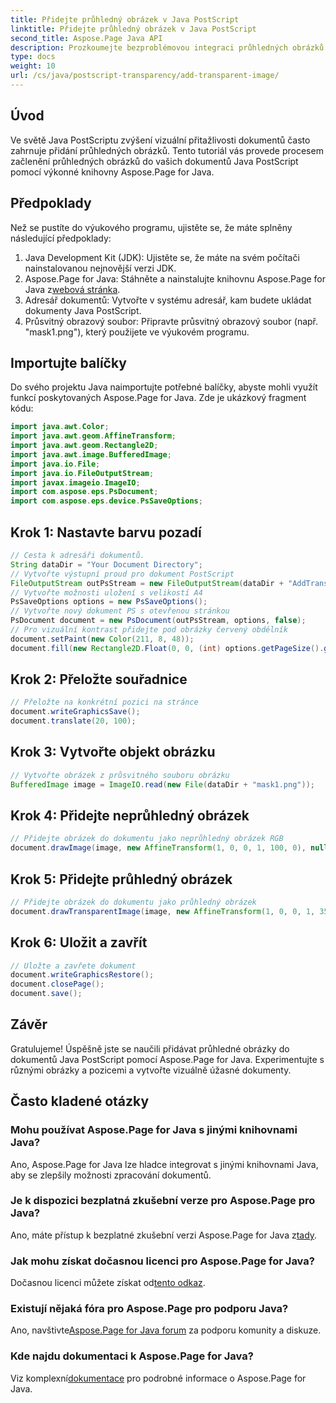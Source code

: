 ```yaml
---
title: Přidejte průhledný obrázek v Java PostScript
linktitle: Přidejte průhledný obrázek v Java PostScript
second_title: Aspose.Page Java API
description: Prozkoumejte bezproblémovou integraci průhledných obrázků do dokumentů Java PostScript s Aspose.Page for Java. Zvyšte své vizualizace dokumentů bez námahy.
type: docs
weight: 10
url: /cs/java/postscript-transparency/add-transparent-image/
---
```

## Úvod
Ve světě Java PostScriptu zvýšení vizuální přitažlivosti dokumentů často zahrnuje přidání průhledných obrázků. Tento tutoriál vás provede procesem začlenění průhledných obrázků do vašich dokumentů Java PostScript pomocí výkonné knihovny Aspose.Page for Java.
## Předpoklady
Než se pustíte do výukového programu, ujistěte se, že máte splněny následující předpoklady:
1. Java Development Kit (JDK): Ujistěte se, že máte na svém počítači nainstalovanou nejnovější verzi JDK.
2.  Aspose.Page for Java: Stáhněte a nainstalujte knihovnu Aspose.Page for Java z[webová stránka](https://releases.aspose.com/page/java/).
3. Adresář dokumentů: Vytvořte v systému adresář, kam budete ukládat dokumenty Java PostScript.
4. Průsvitný obrazový soubor: Připravte průsvitný obrazový soubor (např. "mask1.png"), který použijete ve výukovém programu.
## Importujte balíčky
Do svého projektu Java naimportujte potřebné balíčky, abyste mohli využít funkcí poskytovaných Aspose.Page for Java. Zde je ukázkový fragment kódu:
```java
import java.awt.Color;
import java.awt.geom.AffineTransform;
import java.awt.geom.Rectangle2D;
import java.awt.image.BufferedImage;
import java.io.File;
import java.io.FileOutputStream;
import javax.imageio.ImageIO;
import com.aspose.eps.PsDocument;
import com.aspose.eps.device.PsSaveOptions;
```
## Krok 1: Nastavte barvu pozadí
```java
// Cesta k adresáři dokumentů.
String dataDir = "Your Document Directory";
// Vytvořte výstupní proud pro dokument PostScript
FileOutputStream outPsStream = new FileOutputStream(dataDir + "AddTransparentImage_outPS.ps");
// Vytvořte možnosti uložení s velikostí A4
PsSaveOptions options = new PsSaveOptions();
// Vytvořte nový dokument PS s otevřenou stránkou
PsDocument document = new PsDocument(outPsStream, options, false);
// Pro vizuální kontrast přidejte pod obrázky červený obdélník
document.setPaint(new Color(211, 8, 48));
document.fill(new Rectangle2D.Float(0, 0, (int) options.getPageSize().getWidth(), 300));
```
## Krok 2: Přeložte souřadnice
```java
// Přeložte na konkrétní pozici na stránce
document.writeGraphicsSave();
document.translate(20, 100);
```
## Krok 3: Vytvořte objekt obrázku
```java
// Vytvořte obrázek z průsvitného souboru obrázku
BufferedImage image = ImageIO.read(new File(dataDir + "mask1.png"));
```
## Krok 4: Přidejte neprůhledný obrázek
```java
// Přidejte obrázek do dokumentu jako neprůhledný obrázek RGB
document.drawImage(image, new AffineTransform(1, 0, 0, 1, 100, 0), null);
```
## Krok 5: Přidejte průhledný obrázek
```java
// Přidejte obrázek do dokumentu jako průhledný obrázek
document.drawTransparentImage(image, new AffineTransform(1, 0, 0, 1, 350, 0), 255);
```
## Krok 6: Uložit a zavřít
```java
// Uložte a zavřete dokument
document.writeGraphicsRestore();
document.closePage();
document.save();
```
## Závěr
Gratulujeme! Úspěšně jste se naučili přidávat průhledné obrázky do dokumentů Java PostScript pomocí Aspose.Page for Java. Experimentujte s různými obrázky a pozicemi a vytvořte vizuálně úžasné dokumenty.
## Často kladené otázky
### Mohu používat Aspose.Page for Java s jinými knihovnami Java?
Ano, Aspose.Page for Java lze hladce integrovat s jinými knihovnami Java, aby se zlepšily možnosti zpracování dokumentů.
### Je k dispozici bezplatná zkušební verze pro Aspose.Page pro Java?
 Ano, máte přístup k bezplatné zkušební verzi Aspose.Page for Java z[tady](https://releases.aspose.com/).
### Jak mohu získat dočasnou licenci pro Aspose.Page for Java?
 Dočasnou licenci můžete získat od[tento odkaz](https://purchase.aspose.com/temporary-license/).
### Existují nějaká fóra pro Aspose.Page pro podporu Java?
 Ano, navštivte[Aspose.Page for Java forum](https://forum.aspose.com/c/page/39) za podporu komunity a diskuze.
### Kde najdu dokumentaci k Aspose.Page for Java?
 Viz komplexní[dokumentace](https://reference.aspose.com/page/java/) pro podrobné informace o Aspose.Page for Java.